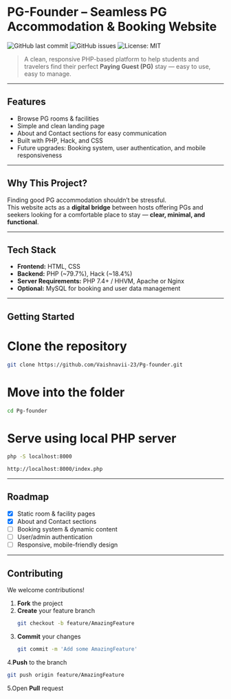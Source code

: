 # PG-Founder – Seamless PG Accommodation & Booking Website  

![GitHub last commit](https://img.shields.io/github/last-commit/Vaishnavii-23/Pg-founder?color=green&style=flat-square)
![GitHub issues](https://img.shields.io/github/issues/Vaishnavii-23/Pg-founder?color=red&style=flat-square)
![License: MIT](https://img.shields.io/badge/License-MIT-yellow.svg?style=flat-square)

> A clean, responsive PHP-based platform to help students and travelers find their perfect **Paying Guest (PG)** stay — easy to use, easy to manage.  

---

##  Features
- Browse PG rooms & facilities  
- Simple and clean landing page  
- About and Contact sections for easy communication  
- Built with PHP, Hack, and CSS  
- Future upgrades: Booking system, user authentication, and mobile responsiveness  

---

##  Why This Project?
Finding good PG accommodation shouldn’t be stressful.  
This website acts as a **digital bridge** between hosts offering PGs and seekers looking for a comfortable place to stay — **clear, minimal, and functional**.

---

## Tech Stack
- **Frontend:** HTML, CSS  
- **Backend:** PHP (~79.7%), Hack (~18.4%)  
- **Server Requirements:** PHP 7.4+ / HHVM, Apache or Nginx  
- **Optional:** MySQL for booking and user data management

---

##  Getting Started

# Clone the repository
```bash
git clone https://github.com/Vaishnavii-23/Pg-founder.git
```

# Move into the folder
```bash
cd Pg-founder
```
# Serve using local PHP server
```bash
php -S localhost:8000
```
```bash
http://localhost:8000/index.php
```
---
##  Roadmap
- [x] Static room & facility pages  
- [x] About and Contact sections  
- [ ] Booking system & dynamic content  
- [ ] User/admin authentication  
- [ ] Responsive, mobile-friendly design  

---


##  Contributing
We welcome contributions!  

1. **Fork** the project  
2. **Create** your feature branch  
   ```bash
   git checkout -b feature/AmazingFeature
      ```
3. **Commit** your changes
      ```bash
      git commit -m 'Add some AmazingFeature'
   ```
4.**Push** to the branch
 ```bash
git push origin feature/AmazingFeature
 ```
5.Open **Pull** request

